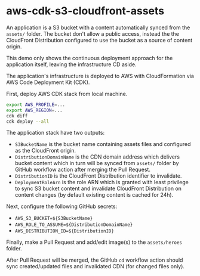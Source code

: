 # aws-cdk-s3-cloudfront-assets

An application is a S3 bucket with a content automatically synced from the `assets/` folder.
The bucket don't allow a public access, instead the the CloudFront Distribution configured to use 
the bucket as a source of content origin.

This demo only shows the continuous deployment approach for the application itself,
leaving the infrastructure CD aside.

The application's infrastructure is deployed to AWS with CloudFormation via AWS Code Deployment Kit (CDK).

First, deploy AWS CDK stack from local machine. 

```sh
export AWS_PROFILE=...
export AWS_REGION=...
cdk diff
cdk deploy --all
```

The application stack have two outputs:

* `S3BucketName` is the bucket name containing assets files and configured as the CloudFront origin.
* `DistributionDomainName` is the CDN domain address which delivers bucket content 
  which in turn will be synced from `assets/` folder by GitHub workflow action after merging the Pull Request.
* `DistributionID` is the CloudFront Distribution identifier to invalidate.
* `DeploymentRoleArn` is the role ARN which is granted with least privilege to sync S3 bucket content and
  invalidate CloudFront Distribution on content changes (by default existing content is cached for 24h).

Next, configure the following GitHub secrets:

* `AWS_S3_BUCKET=${S3BucketName}`
* `AWS_ROLE_TO_ASSUME=${DistributionDomainName}`
* `AWS_DISTRIBUTION_ID=${DistributionID}`

Finally, make a Pull Request and add/edit image(s) to the `assets/heroes` folder.

After Pull Request will be merged, the GitHub `cd` workflow action should 
sync created/updated files and invalidated CDN (for changed files only).
